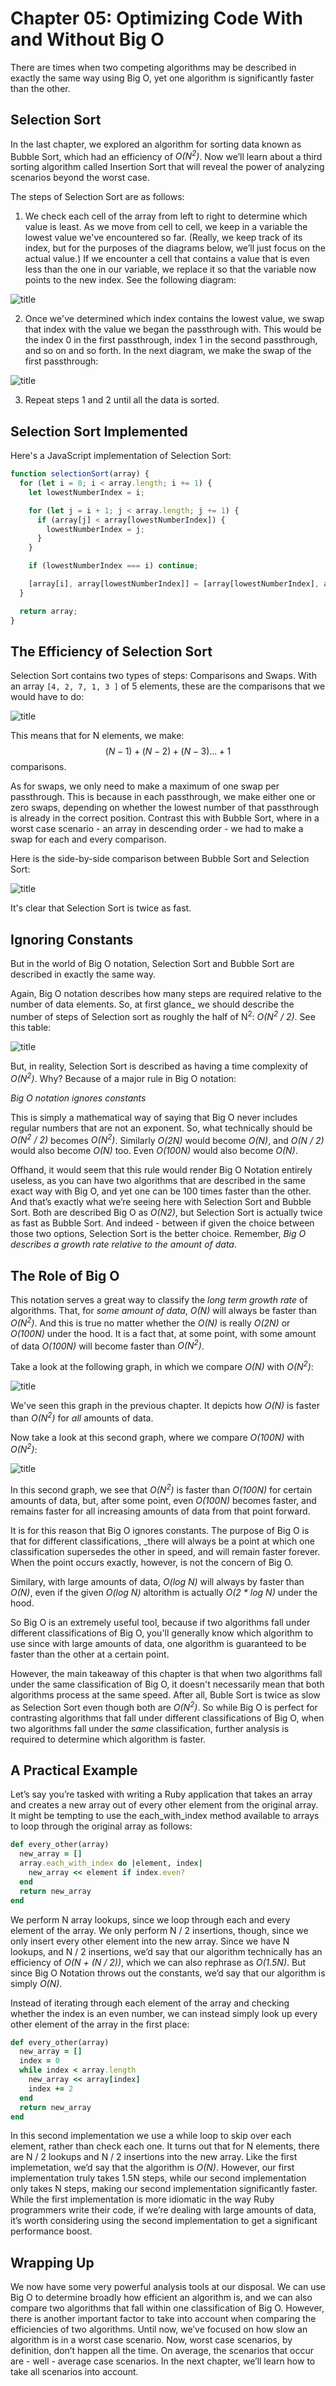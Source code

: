 # Chapter 05: Optimizing Code With and Without Big O

There are times when two competing algorithms may be described in exactly the same way using Big O, yet one algorithm is significantly faster than the other.

## Selection Sort

In the last chapter, we explored an algorithm for sorting data known as Bubble Sort, which had an efficiency of _O(N<sup>2</sup>)_. Now we’ll learn about a third sorting algorithm called Insertion Sort that will reveal the power of analyzing scenarios beyond the worst case.

The steps of Selection Sort are as follows:

1. We check each cell of the array from left to right to determine which value is least. As we move from cell to cell, we keep in a variable the lowest value we've encountered so far. (Really, we keep track of its index, but for the purposes of the diagrams below, we’ll just focus on the actual value.) If we encounter a cell that contains a value that is even less than the one in our variable, we replace it so that the variable now points to the new index. See the following diagram:

![title](images/10.png)

2. Once we've determined which index contains the lowest value, we swap that index with the value we began the passthrough with. This would be the index 0 in the first passthrough, index 1 in the second passthrough, and so on and so forth. In the next diagram, we make the swap of the first passthrough:

![title](images/11.png)

3. Repeat steps 1 and 2 until all the data is sorted.

## Selection Sort Implemented

Here's a JavaScript implementation of Selection Sort:

```js
function selectionSort(array) {
  for (let i = 0; i < array.length; i += 1) {
    let lowestNumberIndex = i;

    for (let j = i + 1; j < array.length; j += 1) {
      if (array[j] < array[lowestNumberIndex]) {
        lowestNumberIndex = j;
      }
    }

    if (lowestNumberIndex === i) continue;

    [array[i], array[lowestNumberIndex]] = [array[lowestNumberIndex], array[i]]
  }

  return array;
}
```

## The Efficiency of Selection Sort

Selection Sort contains two types of steps: Comparisons and Swaps. With an array `[4, 2, 7, 1, 3 ]` of 5 elements, these are the comparisons that we would have to do:

![title](images/12.png)

This means that for N elements, we make:
$$ (N - 1) + (N - 2) + (N - 3) ... + 1 $$
comparisons.

As for swaps, we only need to make a maximum of one swap per passthrough. This is because in each passthrough, we make either one or zero swaps, depending on whether the lowest number of that passthrough is already in the correct position. Contrast this with Bubble Sort, where in a worst case scenario - an array in descending order - we had to make a swap for each and every comparison.

Here is the side-by-side comparison between Bubble Sort and Selection Sort:

![title](images/13.png)

It's clear that Selection Sort is twice as fast.

## Ignoring Constants

But in the world of Big O notation, Selection Sort and Bubble Sort are described in exactly the same way.

Again, Big O notation describes how many steps are required relative to the number of data elements. So, at first glance_ we should describe the number of steps of Selection sort as roughly the half of N<sup>2</sup>: _O(N<sup>2</sup> / 2)_. See this table:

![title](images/14.png)

But, in reality, Selection Sort is described as having a time complexity of  _O(N<sup>2</sup>)_. Why? Because of a major rule in Big O notation: 

_Big O notation ignores constants_

This is simply a mathematical way of saying that Big O never includes regular numbers that are not an exponent. So, what technically should be  _O(N<sup>2</sup> / 2)_ becomes  _O(N<sup>2</sup>)_. Similarly _O(2N)_ would become _O(N)_, and  _O(N / 2)_ would also become _O(N)_ too. Even  _O(100N)_ would also become _O(N)_. 

Offhand, it would seem that this rule would render Big O Notation entirely useless, as you can have two algorithms that are described in the same exact way with Big O, and yet one can be 100 times faster than the other. And that’s exactly what we’re seeing here with Selection Sort and Bubble Sort. Both are described Big O as _O(N2)_, but Selection Sort is actually twice as fast as Bubble Sort. And indeed - between if given the choice between those two options, Selection Sort is the better choice. Remember, _Big O describes a growth rate relative to the amount of data_.

## The Role of Big O

This notation serves a great way to classify the _long term growth rate_ of algorithms. That, for _some amount of data_, _O(N)_ will always be faster than _O(N<sup>2</sup>)_. And this is true no matter whether the  _O(N)_ is really  _O(2N)_ or  _O(100N)_ under the hood. It is a fact that, at some point, with some amount of data _O(100N)_ will become faster than _O(N<sup>2</sup>)_.

Take a look at the following graph, in which we compare  _O(N)_ with _O(N<sup>2</sup>)_:

![title](images/15.png)

We've seen this graph in the previous chapter. It depicts how _O(N)_ is faster than _O(N<sup>2</sup>)_ for _all_ amounts of data.

Now take a look at this second graph, where we compare _O(100N)_ with _O(N<sup>2</sup>)_:

![title](images/16.png)

In this second graph, we see that _O(N<sup>2</sup>)_ is faster than _O(100N)_ for certain amounts of data, but, after some point, even _O(100N)_ becomes faster, and remains faster for all increasing amounts of data from that point forward.

It is for this reason that Big O ignores constants. The purpose of Big O is that for different classifications, _there will always be a point at which one classification supersedes the other in speed, and will remain faster forever. When the point occurs exactly, however, is not the concern of Big O. 

Similary, with large amounts of data, _O(log N)_ will always by faster than _O(N)_, even if the given _O(log N)_ altorithm is actually _O(2 * log N)_ under the hood.

So Big O is an extremely useful tool, because if two algorithms fall under different classifications of Big O, you'll generally know which algorithm to use since with large amounts of data, one algorithm is guaranteed to be faster than the other at a certain point.

However, the main takeaway of this chapter is that when two algorithms fall under the same classification of Big O, it doesn't necessarily mean that both algorithms process at the same speed. After all, Buble Sort is twice as slow as Selection Sort even though both are _O(N<sup>2</sup>)_. So while Big O is perfect for contrasting algorithms that fall under different classifications of Big O, when two algorithms fall under the _same_ classification, further analysis is required to determine which algorithm is faster.

## A Practical Example

Let’s say you’re tasked with writing a Ruby application that takes an array and creates a new array out of every other element from the original array. It might be tempting to use the each_with_index method available to arrays to loop through the original array as follows:

```ruby
def every_other(array)
  new_array = []
  array.each_with_index do |element, index|
    new_array << element if index.even?
  end
  return new_array
end
```
We perform N array lookups, since we loop through each and every element of the array. We only perform N / 2 insertions, though, since we only insert every other element into the new array. Since we have N lookups, and N / 2 insertions, we’d say that our algorithm technically has an efficiency of _O(N + (N / 2))_, which we can also rephrase as _O(1.5N)_. But since Big O Notation
throws out the constants, we’d say that our algorithm is simply _O(N)_.

Instead of iterating through each element of the array and checking whether the index is an even number, we can instead simply look up every other element of the array in the first place:

```ruby
def every_other(array)
  new_array = []
  index = 0
  while index < array.length
    new_array << array[index]
    index += 2
  end
  return new_array
end
```
In this second implementation we use a while loop to skip over each element, rather than check each one. It turns out that for N elements, there are N / 2 lookups and N / 2 insertions into the new array. Like the first implemetation, we’d say that the algorithm is _O(N)_. However, our first implementation truly takes 1.5N steps, while our second implementation only takes N steps, making our second implementation significantly faster. While the first implementation is more idiomatic in the way Ruby programmers write their code, if we’re dealing with large amounts of data, it’s worth considering using the second implementation to get a significant  performance boost.

## Wrapping Up

We now have some very powerful analysis tools at our disposal. We can use Big O to determine broadly how efficient an algorithm is, and we can also compare two algorithms that fall within one classification of Big O. However, there is another important factor to take into account when comparing the efficiencies of two algorithms. Until now, we’ve focused on how slow an algorithm is in a worst case scenario. Now, worst case scenarios, by definition, don’t happen all the time. On average, the scenarios that occur are -
well - average case scenarios. In the next chapter, we’ll learn how to take all scenarios into account.